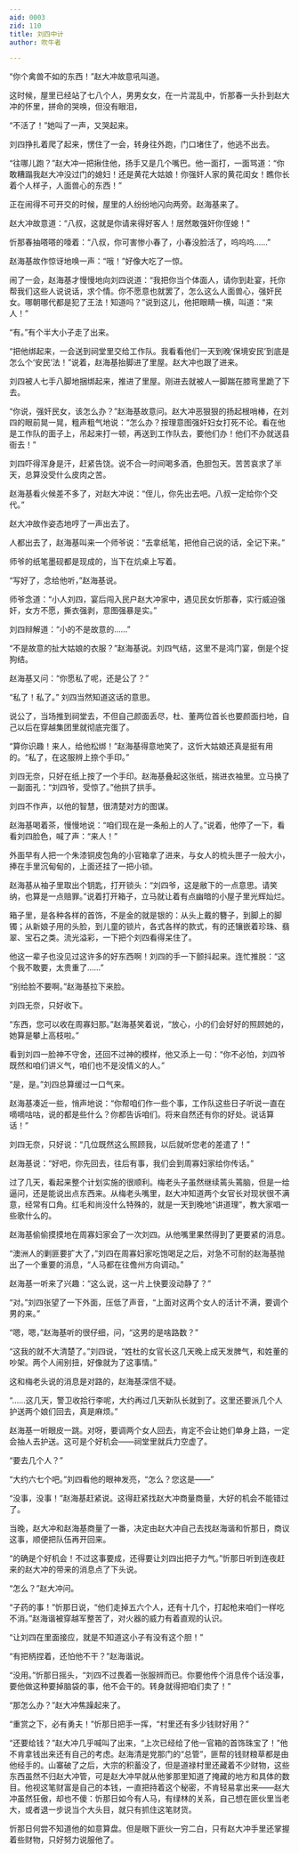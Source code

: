 ```yaml
---
aid: 0003
zid: 110
title: 刘四中计
author: 吹牛者

---
```




  “你个禽兽不如的东西！”赵大冲故意吼叫道。

  这时候，屋里已经站了七八个人，男男女女，在一片混乱中，忻那春一头扑到赵大冲的怀里，拼命的哭唤，但没有眼泪，

  “不活了！”她叫了一声，又哭起来。

  刘四挣扎着爬了起来，愣住了一会，转身往外跑，门口堵住了，他逃不出去。

  “往哪儿跑？”赵大冲一把揪住他，扬手又是几个嘴巴。他一面打，一面骂道：“你敢糟蹋我赵大冲没过门的媳妇！还是黄花大姑娘！你强奸人家的黄花闺女！瞧你长着个人样子，人面兽心的东西！”

  正在闹得不可开交的时候，屋里的人纷纷地闪向两旁。赵海基来了。

  赵大冲故意道：“八叔，这就是你请来得好客人！居然敢强奸你侄媳！”

  忻那春抽嗒嗒的嚎着：“八叔，你可害惨小春了，小春没脸活了，呜呜呜……”

  赵海基故作惊讶地唤一声：“哦！”好像大吃了一惊。

  闹了一会，赵海基才慢慢地向刘四说道：“我把你当个体面人，请你到赴宴，托你帮我们这些人说说话，求个情。你不愿意也就罢了，怎么这么人面兽心，强奸民女。哪朝哪代都是犯了王法！知道吗？”说到这儿，他把眼睛一横，叫道：“来人！”

  “有。”有个半大小子走了出来。

  “把他绑起来，一会送到祠堂里交给工作队。我看看他们一天到晚‘保境安民’到底是怎么个‘安民’法！”说着，赵海基抬脚进了里屋。赵大冲也跟了进来。

  刘四被人七手八脚地捆绑起来，推进了里屋。刚进去就被人一脚踹在膝弯里跪了下去。

  “你说，强奸民女，该怎么办？”赵海基故意问。赵大冲恶狠狠的扬起根哨棒，在刘四的眼前晃一晃，粗声粗气地说：“怎么办？按理意图强奸妇女打死不论。看在他是工作队的面子上，吊起来打一顿，再送到工作队去，要他们办！他们不办就送县衙去！”

  刘四吓得浑身是汗，赶紧告饶。说不合一时间喝多酒，色胆包天。苦苦哀求了半天，总算没受什么皮肉之苦。

  赵海基看火候差不多了，对赵大冲说：“侄儿，你先出去吧。八叔一定给你个交代。”

  赵大冲故作姿态地哼了一声出去了。

  人都出去了，赵海基叫来一个师爷说：“去拿纸笔，把他自己说的话，全记下来。”

  师爷的纸笔墨砚都是现成的，当下在炕桌上写着。

  “写好了，念给他听，”赵海基说。

  师爷念道：“小人刘四，宴后闯入民户赵大冲家中，遇见民女忻那春，实行威迫强奸，女方不愿，撕衣强剥，意图强暴是实。”

  刘四辩解道：“小的不是故意的……”

  “不是故意的扯大姑娘的衣服？”赵海基说。刘四气结，这里不是鸿门宴，倒是个捉狗结。

  赵海基又问：“你愿私了呢，还是公了？”

  “私了！私了。” 刘四当然知道这话的意思。

  说公了，当场推到祠堂去，不但自己颜面丢尽，杜、董两位首长也要颜面扫地，自己以后在穿越集团里就彻底完蛋了。

  “算你识趣！来人，给他松绑！”赵海基得意地笑了，这忻大姑娘还真是挺有用的。“私了，在这服辨上捺个手印。”

  刘四无奈，只好在纸上按了一个手印。赵海基叠起这张纸，揣进衣袖里。立马换了一副面孔：“刘四爷，受惊了。”他拱了拱手。

  刘四不作声，以他的智慧，很清楚对方的图谋。

  赵海基喝着茶，慢慢地说：“咱们现在是一条船上的人了。”说着，他停了一下，看看刘四脸色，喊了声：“来人！”

  外面早有人把一个朱漆铜皮包角的小官箱拿了进来，与女人的梳头匣子一般大小，捧在手里沉甸甸的，上面还挂了一把小锁。

  赵海基从袖子里取出个钥匙，打开锁头：“刘四爷，这是敝下的一点意思。请笑纳，也算是一点赔罪。”说着打开箱子，立马就让着有点幽暗的小屋子里光辉灿烂。

  箱子里，是各种各样的首饰，不是金的就是银的：从头上戴的簪子，到脚上的脚镯；从新娘子用的头脸，到儿童的锁片，各式各样的款式，有的还镶嵌着珍珠、翡翠、宝石之类。流光溢彩，一下把个刘四看得呆住了。

  他这一辈子也没见过这许多的好东西啊！刘四的手一下颤抖起来。连忙推脱：“这个我不敢要，太贵重了……”

  “别给脸不要啊。”赵海基拉下来脸。

  刘四无奈，只好收下。

  “东西，您可以收在周寡妇那。”赵海基笑着说，“放心，小的们会好好的照顾她的，她算是攀上高枝啦。”

  看到刘四一脸神不守舍，还回不过神的模样，他又添上一句：“你不必怕，刘四爷既然和咱们讲义气，咱们也不是没情义的人。”

  “是，是。”刘四总算缓过一口气来。

  赵海基凑近一些，悄声地说：“你帮咱们作一些个事，工作队这些日子听说一直在嘀嘀咕咕，说的都是些什么？你都告诉咱们。将来自然还有你的好处。说话算话！”

  刘四无奈，只好说：“几位既然这么照顾我，以后就听您老的差遣了！”

  赵海基说：“好吧，你先回去，往后有事，我们会到周寡妇家给你传话。”

  过了几天，看起来整个计划实施的很顺利。梅老头子虽然继续蔫头蔫脑，但是一给逼问，还是能说出点东西来。从梅老头嘴里，赵大冲知道两个女官长对现状很不满意，经常有口角。红毛和尚没什么特殊的，就是一天到晚地“讲道理”，教大家唱一些歌什么的。

  赵海基偷偷摸摸地在周寡妇家会了一次刘四。从他嘴里果然得到了更要紧的消息。

  “澳洲人的剿匪要扩大了，”刘四在周寡妇家吃饱喝足之后，对急不可耐的赵海基抛出了一个重要的消息，“人马都在往儋州方向调动。”

  赵海基一听来了兴趣：“这么说，这一片上快要没动静了？”

  “对。”刘四张望了一下外面，压低了声音，“上面对这两个女人的活计不满，要调个男的来。”

  “嗯，嗯，”赵海基听的很仔细，问，“这男的是啥路数？”

  “这我的就不大清楚了。”刘四说，“姓杜的女官长这几天晚上成天发脾气，和姓董的吵架。两个人闹别扭，好像就为了这事情。”

  这和梅老头说的消息是对路的，赵海基深信不疑。

  “……这几天，警卫收拾行李呢，大约再过几天新队长就到了。这里还要派几个人护送两个娘们回去，真是麻烦。”

  赵海基一听眼皮一跳。对呀，要调两个女人回去，肯定不会让她们单身上路，一定会抽人去护送。这可是个好机会——祠堂里就兵力空虚了。

  “要去几个人？”

  “大约六七个吧。”刘四看他的眼神发亮，“怎么？您这是——”

  “没事，没事！”赵海基赶紧说。这得赶紧找赵大冲商量商量，大好的机会不能错过了。

  当晚，赵大冲和赵海基商量了一番，决定由赵大冲自己去找赵海谐和忻那日，商议这事，顺便把队伍再开回来。

  “的确是个好机会！不过这事要成，还得要让刘四出把子力气。”忻那日听到连夜赶来的赵大冲的带来的消息点了下头说。

  “怎么？”赵大冲问。

  “子药的事！”忻那日说，“他们走掉五六个人，还有十几个，打起枪来咱们一样吃不消。”赵海谐被穿越军整苦了，对火器的威力有着直观的认识。

  “让刘四在里面接应，就是不知道这小子有没有这个胆！”

  “有把柄捏着，还怕他不干？”赵海谐说。

  “没用。”忻那日摇头，“刘四不过畏着一张服辨而已。你要他传个消息传个话没事，要他做这种要掉脑袋的事，他不会干的。转身就得把咱们卖了！”

  “那怎么办？”赵大冲焦躁起来了。

  “重赏之下，必有勇夫！”忻那日把手一挥，“村里还有多少钱财好用？”

  “还要给钱？”赵大冲几乎喊叫了出来，“上次已经给了他一官箱的首饰珠宝了！”他不肯拿钱出来还有自己的考虑。赵海清是党那门的“总管”，匪帮的钱财粮草都是由他经手的。山寨破了之后，大宗的积蓄没了，但是道禄村里还藏着不少财物，这些东西虽然不归赵大冲管，可是赵大冲早就从他爹那里知道了掩藏的地方和具体的数目。他视这笔财富是自己的本钱，一直把持着这个秘密，不肯轻易拿出来——赵大冲虽然狂傲，却也不傻：忻那日如今有人马，有绿林的关系，自己想在匪伙里当老大，或者退一步说当个大头目，就只有抓住这笔财货。

  忻那日何尝不知道他的如意算盘。但是眼下匪伙一穷二白，只有赵大冲手里还掌握着些财物，只好努力说服他了。



